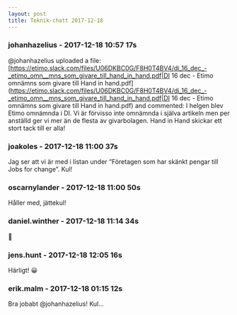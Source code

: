 ```yaml
---
layout: post
title: Teknik-chatt 2017-12-18
---
```

### johanhazelius - 2017-12-18 10:57 17s
@johanhazelius uploaded a file: [https://etimo.slack.com/files/U06DKBC0G/F8H0T4BV4/di_16_dec_-_etimo_omn__mns_som_givare_till_hand_in_hand.pdf|DI 16 dec - Etimo omnämns som givare till Hand in hand.pdf](https://etimo.slack.com/files/U06DKBC0G/F8H0T4BV4/di_16_dec_-_etimo_omn__mns_som_givare_till_hand_in_hand.pdf|DI 16 dec - Etimo omnämns som givare till Hand in hand.pdf) and commented: I helgen blev Etimo omnämnda i DI. Vi är förvisso inte omnämnda i själva artikeln men per anställd ger vi mer än de flesta av givarbolagen. Hand in Hand skickar ett stort tack till er alla!
### joakoles - 2017-12-18 11:00 37s
Jag ser att vi är med i listan under “Företagen som har skänkt pengar till Jobs for change”. Kul!
### oscarnylander - 2017-12-18 11:00 50s
Håller med, jättekul!
### daniel.winther - 2017-12-18 11:14 34s
:clap:
### jens.hunt - 2017-12-18 12:05 16s
Härligt! :grinning:
### erik.malm - 2017-12-18 01:15 12s
Bra jobabt @johanhazelius! Kul...
